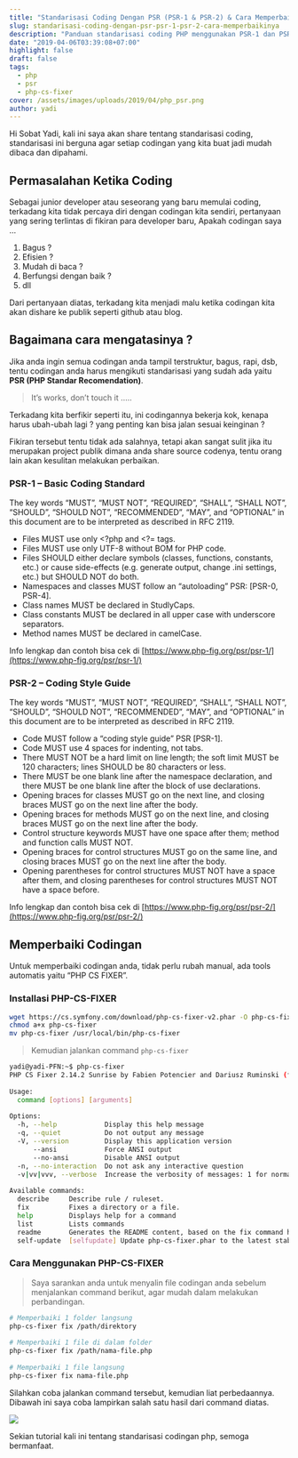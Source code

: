 ```yaml
---
title: "Standarisasi Coding Dengan PSR (PSR-1 & PSR-2) & Cara Memperbaikinya"
slug: standarisasi-coding-dengan-psr-psr-1-psr-2-cara-memperbaikinya
description: "Panduan standarisasi coding PHP menggunakan PSR-1 dan PSR-2 dengan bantuan PHP-CS-Fixer"
date: "2019-04-06T03:39:08+07:00"
highlight: false
draft: false
tags:
  - php
  - psr
  - php-cs-fixer
cover: /assets/images/uploads/2019/04/php_psr.png
author: yadi
---
```


Hi Sobat Yadi, kali ini saya akan share tentang standarisasi coding, standarisasi ini berguna agar setiap codingan yang kita buat jadi mudah dibaca dan dipahami.

## Permasalahan Ketika Coding
Sebagai junior developer atau seseorang yang baru memulai coding, terkadang kita tidak percaya diri dengan codingan kita sendiri, pertanyaan yang sering terlintas di fikiran para developer baru, Apakah codingan saya …

1. Bagus ?
2. Efisien ?
3. Mudah di baca ?
4. Berfungsi dengan baik ?
5. dll

Dari pertanyaan diatas, terkadang kita menjadi malu ketika codingan kita akan dishare ke publik seperti github atau blog.

## Bagaimana cara mengatasinya ?

Jika anda ingin semua codingan anda tampil terstruktur, bagus, rapi, dsb, tentu codingan anda harus mengikuti standarisasi yang sudah ada yaitu **PSR (PHP Standar Recomendation)**.

> It’s works, don’t touch it …..

Terkadang kita berfikir seperti itu, ini codingannya bekerja kok, kenapa harus ubah-ubah lagi ? yang penting kan bisa jalan sesuai keinginan ?

Fikiran tersebut tentu tidak ada salahnya, tetapi akan sangat sulit jika itu merupakan project publik dimana anda share source codenya, tentu orang lain akan kesulitan melakukan perbaikan.

### PSR-1 – Basic Coding Standard
The key words “MUST”, “MUST NOT”, “REQUIRED”, “SHALL”, “SHALL NOT”, “SHOULD”, “SHOULD NOT”, “RECOMMENDED”, “MAY”, and “OPTIONAL” in this document are to be interpreted as described in RFC 2119.

* Files MUST use only <?php and <?= tags.
* Files MUST use only UTF-8 without BOM for PHP code.
* Files SHOULD either declare symbols (classes, functions, constants, etc.) or cause side-effects (e.g. generate output, change .ini settings, etc.) but SHOULD NOT do both.
* Namespaces and classes MUST follow an “autoloading” PSR: [PSR-0, PSR-4].
* Class names MUST be declared in StudlyCaps.
* Class constants MUST be declared in all upper case with underscore separators.
* Method names MUST be declared in camelCase.

Info lengkap dan contoh bisa cek di [https://www.php-fig.org/psr/psr-1/](https://www.php-fig.org/psr/psr-1/)

### PSR-2 – Coding Style Guide
The key words “MUST”, “MUST NOT”, “REQUIRED”, “SHALL”, “SHALL NOT”, “SHOULD”, “SHOULD NOT”, “RECOMMENDED”, “MAY”, and “OPTIONAL” in this document are to be interpreted as described in RFC 2119.

* Code MUST follow a “coding style guide” PSR [PSR-1].
* Code MUST use 4 spaces for indenting, not tabs.
* There MUST NOT be a hard limit on line length; the soft limit MUST be 120 characters; lines SHOULD be 80 characters or less.
* There MUST be one blank line after the namespace declaration, and there MUST be one blank line after the block of use declarations.
* Opening braces for classes MUST go on the next line, and closing braces MUST go on the next line after the body.
* Opening braces for methods MUST go on the next line, and closing braces MUST go on the next line after the body.
* Control structure keywords MUST have one space after them; method and function calls MUST NOT.
* Opening braces for control structures MUST go on the same line, and closing braces MUST go on the next line after the body.
* Opening parentheses for control structures MUST NOT have a space after them, and closing parentheses for control structures MUST NOT have a space before.

Info lengkap dan contoh bisa cek di [https://www.php-fig.org/psr/psr-2/](https://www.php-fig.org/psr/psr-2/)

## Memperbaiki Codingan
Untuk memperbaiki codingan anda, tidak perlu rubah manual, ada tools automatis yaitu “PHP CS FIXER”.

### Installasi PHP-CS-FIXER
```bash
wget https://cs.symfony.com/download/php-cs-fixer-v2.phar -O php-cs-fixer
chmod a+x php-cs-fixer
mv php-cs-fixer /usr/local/bin/php-cs-fixer
```

> Kemudian jalankan command `php-cs-fixer`

```bash
yadi@yadi-PFN:~$ php-cs-fixer
PHP CS Fixer 2.14.2 Sunrise by Fabien Potencier and Dariusz Ruminski (ff401e5)
 
Usage:
  command [options] [arguments]
 
Options:
  -h, --help            Display this help message
  -q, --quiet           Do not output any message
  -V, --version         Display this application version
      --ansi            Force ANSI output
      --no-ansi         Disable ANSI output
  -n, --no-interaction  Do not ask any interactive question
  -v|vv|vvv, --verbose  Increase the verbosity of messages: 1 for normal output, 2 for more verbose output and 3 for debug
 
Available commands:
  describe     Describe rule / ruleset.
  fix          Fixes a directory or a file.
  help         Displays help for a command
  list         Lists commands
  readme       Generates the README content, based on the fix command help.
  self-update  [selfupdate] Update php-cs-fixer.phar to the latest stable version.
```

### Cara Menggunakan PHP-CS-FIXER
> Saya sarankan anda untuk menyalin file codingan anda sebelum menjalankan command berikut, agar mudah dalam melakukan perbandingan.

```bash
# Memperbaiki 1 folder langsung
php-cs-fixer fix /path/direktory
 
# Memperbaiki 1 file di dalam folder
php-cs-fixer fix /path/nama-file.php
 
# Memperbaiki 1 file langsung
php-cs-fixer fix nama-file.php
```

Silahkan coba jalankan command tersebut, kemudian liat perbedaannya. Dibawah ini saya coba lampirkan salah satu hasil dari command diatas.

![](/assets/images/uploads/2019/04/Selection_01018.png)

Sekian tutorial kali ini tentang standarisasi codingan php, semoga bermanfaat.
